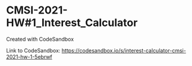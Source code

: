 # CMSI-2021-HW#1_Interest_Calculator

Created with CodeSandbox

Link to CodeSandbox:  https://codesandbox.io/s/interest-calculator-cmsi-2021-hw-1-5ebrwf
